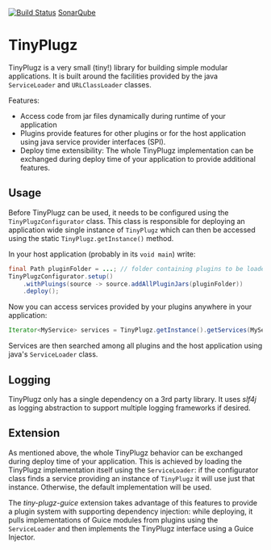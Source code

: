 [![Build Status](https://travis-ci.org/skuzzle/TinyPlugz.svg)](https://travis-ci.org/skuzzle/TinyPlugz)
[SonarQube](https://www.serverd.de/sonar/dashboard/index/1106)

TinyPlugz
================

TinyPlugz is a very small (tiny!) library for building simple modular 
applications. It is built around the facilities provided by the java 
`ServiceLoader` and `URLClassLoader` classes.

Features:
* Access code from jar files dynamically during runtime of your application
* Plugins provide features for other plugins or for the host application 
  using java service provider interfaces (SPI).
* Deploy time extensibility: The whole TinyPlugz implementation can be 
  exchanged during deploy time of your application to provide additional
  features.
      
## Usage
Before TinyPlugz can be used, it needs to be configured using the 
`TinyPlugzConfigurator` class. This class is responsible for deploying an 
application wide single instance of `TinyPlugz` which can then be accessed
using the static `TinyPlugz.getInstance()` method.

In your host application (probably in its `void main`) write:

```java
final Path pluginFolder = ...; // folder containing plugins to be loaded
TinyPlugzConfigurator.setup()
    .withPluings(source -> source.addAllPluginJars(pluginFolder))
    .deploy();
```

Now you can access services provided by your plugins anywhere in your 
application:

```java
Iterator<MyService> services = TinyPlugz.getInstance().getServices(MyService.class);
```

Services are then searched among all plugins and the host application using 
java's `ServiceLoader` class.

## Logging
TinyPlugz only has a single dependency on a 3rd party library. It uses _slf4j_
as logging abstraction to support multiple logging frameworks if desired.

## Extension
As mentioned above, the whole TinyPlugz behavior can be exchanged during deploy 
time of your application. This is achieved by loading the TinyPlugz 
implementation itself using the `ServiceLoader`: if the configurator class
finds a service providing an instance of `TinyPlugz` it will use just that 
instance. Otherwise, the default implementation will be used.

The _tiny-plugz-guice_ extension takes advantage of this features to provide 
a plugin system with supporting dependency injection: while deploying, it pulls
implementations of Guice modules from plugins using the `ServiceLoader` and 
then implements the TinyPlugz interface using a Guice Injector.